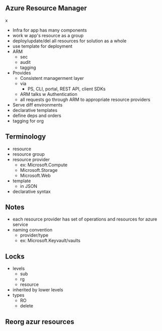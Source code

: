 ## Azure Resource Manager

x

* Infra for app has many components
* work w app's resource as a group
* deploy/update/del all resources for solution as a whole
* use template for deployment
* ARM
  * sec
  * audit
  * tagging
* Provides
  * Consistent managerment layer
  * via
    * PS, CLI, portal, REST API, client SDKs
  * ARM talks w Authentication
  * all requests go through ARM to appropriate resource providers
* Serve diff environments
* declarative templates 
* define deps and orders
* tagging for org

## Terminology
* resource
* resource group
* resource provider
  * ex: Microsoft.Compute
  * Microsoft.Storage
  * Microsoft.Web
* template
  * in JSON
* declarative syntax

## Notes
* each resource provider has set of operations and resources for azure service
* naming convention
  * provider/type
  * ex: Microsoft.Keyvault/vaults


## Locks
* levels
  * sub
  * rg
  * resource
* inherited by lower levels
* types
  * RO
  * delete 

## Reorg azur resources
